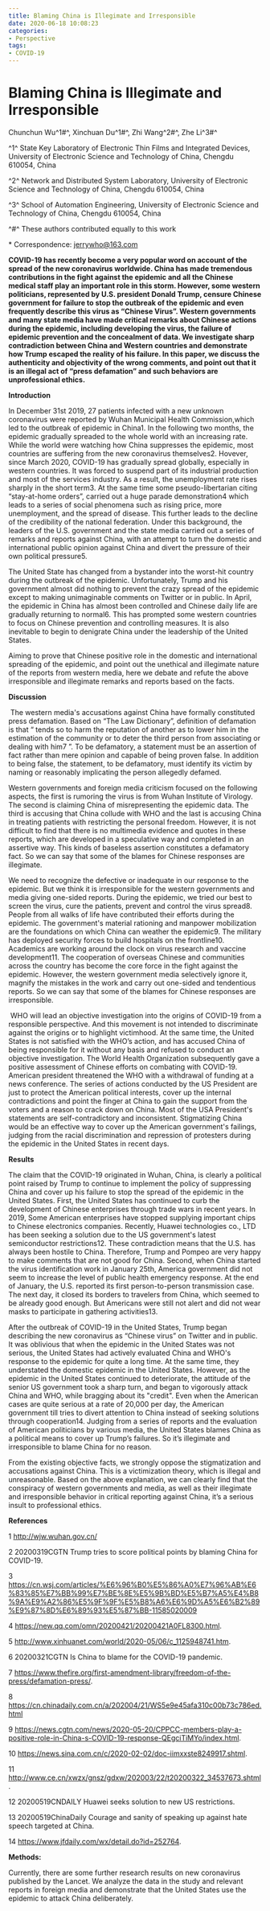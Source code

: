 ```yaml
---
title: Blaming China is Illegimate and Irresponsible
date: 2020-06-18 10:08:23
categories: 
- Perspective
tags:
- COVID-19
---
```


# **Blaming China is Illegimate and Irresponsible**

Chunchun Wu^1#^, Xinchuan Du^1#^, Zhi Wang^2#^, Zhe Li^3#^

^1^ State Key Laboratory of Electronic Thin Films and Integrated Devices, University of Electronic Science and Technology of China, Chengdu 610054, China

^2^ Network and Distributed System Laboratory, University of Electronic Science and Technology of China, Chengdu 610054, China

^3^ School of Automation Engineering, University of Electronic Science and Technology of China, Chengdu 610054, China

 

^#^ These authors contributed equally to this work

\* Correspondence: jerrywho@163.com



**COVID-19 has recently become a very popular word on account of the spread of the new coronavirus worldwide. China has made tremendous contributions in the fight against the epidemic and all the Chinese medical staff play an important role in this storm. However, some western politicians, represented by U.S. president Donald Trump, censure Chinese government for failure to stop the outbreak of the epidemic and even frequently describe this virus as “Chinese Virus”. Western governments and many state media have made critical remarks about Chinese actions during the epidemic, including developing the virus, the failure of epidemic prevention and the concealment of data. We investigate sharp contradiction between China and Western countries and demonstrate how Trump escaped the reality of his failure. In this paper, we discuss the authenticity and objectivity of the wrong comments, and point out that it is an illegal act of “press defamation” and such behaviors are unprofessional ethics.**



**Introduction**

In December 31st 2019, 27 patients infected with a new unknown coronavirus were reported by Wuhan Municipal Health Commission,which led to the outbreak of epidemic in China1. In the following two months, the epidemic gradually spreaded to the whole world with an increasing rate. While the world were watching how China suppresses the epidemic, most countries are suffering from the new coronavirus themselves2. Hovever, since March 2020, COVID-19 has gradually spread globally, especially in western countries. It was forced to suspend part of its industrial production and most of the services industry. As a result, the unemployment rate rises sharply in the short term3. At the same time some pseudo-libertarian citing “stay-at-home orders”, carried out a huge parade demonstration4 which leads to a series of social phenomena such as rising price, more unemployment, and the spread of disease. This further leads to the decline of the credibility of the national federation. Under this background, the leaders of the U.S. government and the state media carried out a series of remarks and reports against China, with an attempt to turn the domestic and international public opinion against China and divert the pressure of their own political pressure5.

The United State has changed from a bystander into the worst-hit country during the outbreak of the epidemic. Unfortunately, Trump and his government almost did nothing to prevent the crazy spread of the epidemic except to making unimaginable comments on Twitter or in public. In April, the epidemic in China has almost been controlled and Chinese daily life are gradually returning to normal6. This has prompted some western countries to focus on Chinese prevention and controlling measures. It is also inevitable to begin to denigrate China under the leadership of the United States. 

Aiming to prove that Chinese positive role in the domestic and international spreading of the epidemic, and point out the unethical and illegimate nature of the reports from western media, here we debate and refute the above irresponsible and illegimate remarks and reports based on the facts.

**Discussion**

​    The western media's accusations against China have formally constituted press defamation. Based on “The Law Dictionary”, definition of defamation is that “ tends so to harm the reputation of another as to lower him in the estimation of the community or to deter the third person from associating or dealing with him7 ”. To be defamatory, a statement must be an assertion of fact rather than mere opinion and capable of being proven false. In addition to being false, the statement, to be defamatory, must identify its victim by naming or reasonably implicating the person allegedly defamed.

Western governments and foreign media criticism focused on the following aspects, the first is rumoring the virus is from Wuhan Institute of Virology. The second is claiming China of misrepresenting the epidemic data. The third is accusing that China collude with WHO and the last is accusing China in treating patients with restricting the personal freedom. However, it is not difficult to find that there is no multimedia evidence and quotes in these reports, which are developed in a speculative way and completed in an assertive way. This kinds of baseless assertion constitutes a defamatory fact. So we can say that some of the blames for Chinese responses are illegimate.

We need to recognize the defective or inadequate in our response to the epidemic. But we think it is irresponsible for the western governments and media giving one-sided reports. During the epidemic, we tried our best to screen the virus, cure the patients, prevent and control the virus spread8. People from all walks of life have contributed their efforts during the epidemic. The government's material rationing and manpower mobilization are the foundations on which China can weather the epidemic9. The military has deployed security forces to build hospitals on the frontline10. Academics are working around the clock on virus research and vaccine development11. The cooperation of overseas Chinese and communities across the country has become the core force in the fight against the epidemic. However, the western government media selectively ignore it, magnify the mistakes in the work and carry out one-sided and tendentious reports. So we can say that some of the blames for Chinese responses are irresponsible.

​    WHO will lead an objective investigation into the origins of COVID-19 from a responsible perspective. And this movement is not intended to discriminate against the origins or to highlight victimhood. At the same time, the United States is not satisfied with the WHO’s action, and has accused China of being responsible for it without any basis and refused to conduct an objective investigation. The World Health Organization subsequently gave a positive assessment of Chinese efforts on combating with COVID-19. American president threatened the WHO with a withdrawal of funding at a news conference. The series of actions conducted by the US President are just to protect the American political interests, cover up the internal contradictions and point the finger at China to gain the support from the voters and a reason to crack down on China. Most of the USA President's statements are self-contradictory and inconsistent. Stigmatizing China would be an effective way to cover up the American government's failings, judging from the racial discrimination and repression of protesters during the epidemic in the United States in recent days.

**Results**

The claim that the COVID-19 originated in Wuhan, China, is clearly a political point raised by Trump to continue to implement the policy of suppressing China and cover up his failure to stop the spread of the epidemic in the United States. First, the United States has continued to curb the development of Chinese enterprises through trade wars in recent years. In 2019, Some American enterprises have stopped supplying important chips to Chinese electronics companies. Recently, Huawei technologies co., LTD has been seeking a solution due to the US government's latest semiconductor restrictions12. These contradiction means that the U.S. has always been hostile to China. Therefore, Trump and Pompeo are very happy to make comments that are not good for China. Second, when China started the virus identification work in January 25th, America government did not seem to increase the level of public health emergency response. At the end of January, the U.S. reported its first person-to-person transmission case. The next day, it closed its borders to travelers from China, which seemed to be already good enough. But Americans were still not alert and did not wear masks to participate in gathering activities13.

After the outbreak of COVID-19 in the United States, Trump began describing the new coronavirus as “Chinese virus” on Twitter and in public. It was oblivious that when the epidemic in the United States was not serious, the United States had actively evaluated China and WHO's response to the epidemic for quite a long time. At the same time, they understated the domestic epidemic in the United States. However, as the epidemic in the United States continued to deteriorate, the attitude of the senior US government took a sharp turn, and began to vigorously attack China and WHO, while bragging about its "credit". Even when the American cases are quite serious at a rate of 20,000 per day, the American government till tries to divert attention to China instead of seeking solutions through cooperation14. Judging from a series of reports and the evaluation of American politicians by various media, the United States blames China as a political means to cover up Trump’s failures. So it’s illegimate and irresponsible to blame China for no reason.

From the existing objective facts, we strongly oppose the stigmatization and accusations against China. This is a victimization theory, which is illegal and unreasonable. Based on the above explanation, we can clearly find that the conspiracy of western governments and media, as well as their illegimate and irresponsible behavior in critical reporting against China, it’s a serious insult to professional ethics.

 

**References**

1   http://wjw.wuhan.gov.cn/

2   20200319CGTN Trump tries to score political points by blaming China for COVID-19.

3 https://cn.wsj.com/articles/%E6%96%B0%E5%86%A0%E7%96%AB%E6%83%85%E7%BB%99%E7%BE%8E%E5%9B%BD%E5%B7%A5%E4%B8%9A%E9%A2%86%E5%9F%9F%E5%B8%A6%E6%9D%A5%E6%B2%89%E9%87%8D%E6%89%93%E5%87%BB-11585020009

4   https://new.qq.com/omn/20200421/20200421A0FL8300.html.

5   http://www.xinhuanet.com/world/2020-05/06/c_1125948741.htm.

6   20200321CGTN Is China to blame for the COVID-19 pandemic.

7   https://www.thefire.org/first-amendment-library/freedom-of-the-press/defamation-press/.

8   https://cn.chinadaily.com.cn/a/202004/21/WS5e9e45afa310c00b73c786ed.html

9   https://news.cgtn.com/news/2020-05-20/CPPCC-members-play-a-positive-role-in-China-s-COVID-19-response-QEgciTiMYo/index.html.

10  https://news.sina.com.cn/c/2020-02-02/doc-iimxxste8249917.shtml.

11  http://www.ce.cn/xwzx/gnsz/gdxw/202003/22/t20200322_34537673.shtml.

12  20200519CNDAILY Huawei seeks solution to new US restrictions.

13  20200519ChinaDaily Courage and sanity of speaking up against hate speech targeted at China.

14  https://www.jfdaily.com/wx/detail.do?id=252764.




**Methods:**

Currently, there are some further research results on new coronavirus published by the Lancet. We analyze the data in the study and relevant reports in foreign media and demonstrate that the United States use the epidemic to attack China deliberately.